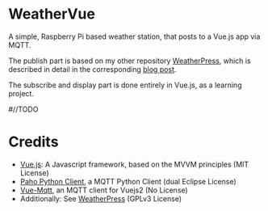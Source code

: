 # WeatherVue
 A simple, Raspberry Pi based weather station, that posts to a Vue.js app via MQTT. 
 
The publish part is based on my other repository [WeatherPress](https://github.com/suterma/WeatherPress), which is described in detail in the corresponding [blog post](https://qrys.ch/a-raspberry-pi-based-weather-station-posting-to-wordpress/).

The subscribe and display part is done entirely in Vue.js, as a learning project.

#//TODO 
 
# Credits
 - [Vue.js](https://vuejs.org/): A Javascript framework, based on the MVVM principles (MIT License)
 - [Paho Python Client](https://github.com/eclipse/paho.mqtt.python), a MQTT Python Client (dual Eclipse License)
 - [Vue-Mqtt](https://github.com/nik-zp/vue-mqtt), an MQTT client for Vuejs2 (No License)
 - Additionally: See [WeatherPress](https://github.com/suterma/WeatherPress) (GPLv3 License)
